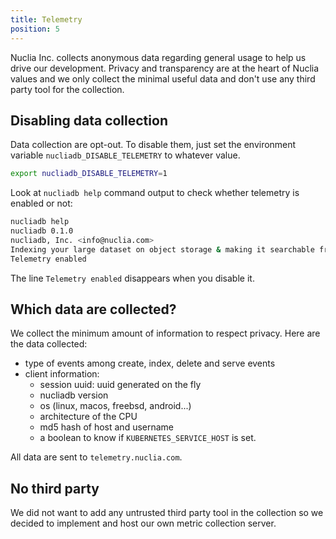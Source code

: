 ```yaml
---
title: Telemetry
position: 5
---
```


Nuclia Inc. collects anonymous data regarding general usage to help us drive our development. Privacy and transparency are at the heart of Nuclia values and we only collect the minimal useful data and don't use any third party tool for the collection.

## Disabling data collection

Data collection are opt-out. To disable them, just set the environment variable `nucliadb_DISABLE_TELEMETRY` to whatever value.

```bash
export nucliadb_DISABLE_TELEMETRY=1
```

Look at `nucliadb help` command output to check whether telemetry is enabled or not:

```bash
nucliadb help
nucliadb 0.1.0
nucliadb, Inc. <info@nuclia.com>
Indexing your large dataset on object storage & making it searchable from the command line.
Telemetry enabled
```

The line `Telemetry enabled` disappears when you disable it.

## Which data are collected?

We collect the minimum amount of information to respect privacy. Here are the data collected:

- type of events among create, index, delete and serve events
- client information:
  - session uuid: uuid generated on the fly
  - nucliadb version
  - os (linux, macos, freebsd, android...)
  - architecture of the CPU
  - md5 hash of host and username
  - a boolean to know if `KUBERNETES_SERVICE_HOST` is set.

All data are sent to `telemetry.nuclia.com`.

## No third party

We did not want to add any untrusted third party tool in the collection so we decided to implement and host our own metric collection server.
